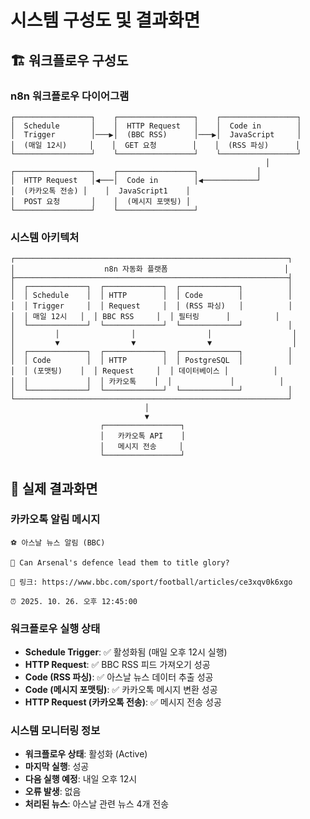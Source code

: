 # 시스템 구성도 및 결과화면

## 🏗️ 워크플로우 구성도

### n8n 워크플로우 다이어그램
```
┌─────────────────┐    ┌─────────────────┐    ┌─────────────────┐
│  Schedule       │    │  HTTP Request   │    │  Code in        │
│  Trigger        │───▶│  (BBC RSS)      │───▶│  JavaScript     │
│  (매일 12시)     │    │  GET 요청        │    │  (RSS 파싱)      │
└─────────────────┘    └─────────────────┘    └─────────────────┘
                                                         │
┌─────────────────┐    ┌─────────────────┐             │
│  HTTP Request   │◀───│  Code in        │◀────────────┘
│  (카카오톡 전송) │    │  JavaScript1    │
│  POST 요청       │    │  (메시지 포맷팅) │
└─────────────────┘    └─────────────────┘
```

### 시스템 아키텍처
```
┌─────────────────────────────────────────────────────────────┐
│                    n8n 자동화 플랫폼                          │
├─────────────────────────────────────────────────────────────┤
│  ┌─────────────┐  ┌─────────────┐  ┌─────────────┐          │
│  │ Schedule    │  │ HTTP        │  │ Code        │          │
│  │ Trigger     │  │ Request     │  │ (RSS 파싱)   │          │
│  │ 매일 12시   │  │ BBC RSS     │  │ 필터링      │          │
│  └─────────────┘  └─────────────┘  └─────────────┘          │
│         │                │                │                  │
│         ▼                ▼                ▼                  │
│  ┌─────────────┐  ┌─────────────┐  ┌─────────────┐          │
│  │ Code        │  │ HTTP        │  │ PostgreSQL  │          │
│  │ (포맷팅)    │  │ Request     │  │ 데이터베이스 │          │
│  │             │  │ 카카오톡    │  │             │          │
│  └─────────────┘  └─────────────┘  └─────────────┘          │
└─────────────────────────────────────────────────────────────┘
                              │
                              ▼
                    ┌─────────────────┐
                    │   카카오톡 API    │
                    │   메시지 전송     │
                    └─────────────────┘
```

## 📱 실제 결과화면

### 카카오톡 알림 메시지
```
⚽ 아스날 뉴스 알림 (BBC)

📌 Can Arsenal's defence lead them to title glory?

🔗 링크: https://www.bbc.com/sport/football/articles/ce3xqv0k6xgo

⏰ 2025. 10. 26. 오후 12:45:00
```

### 워크플로우 실행 상태
- **Schedule Trigger**: ✅ 활성화됨 (매일 오후 12시 실행)
- **HTTP Request**: ✅ BBC RSS 피드 가져오기 성공
- **Code (RSS 파싱)**: ✅ 아스날 뉴스 데이터 추출 성공
- **Code (메시지 포맷팅)**: ✅ 카카오톡 메시지 변환 성공
- **HTTP Request (카카오톡 전송)**: ✅ 메시지 전송 성공

### 시스템 모니터링 정보
- **워크플로우 상태**: 활성화 (Active)
- **마지막 실행**: 성공
- **다음 실행 예정**: 내일 오후 12시
- **오류 발생**: 없음
- **처리된 뉴스**: 아스날 관련 뉴스 4개 전송
